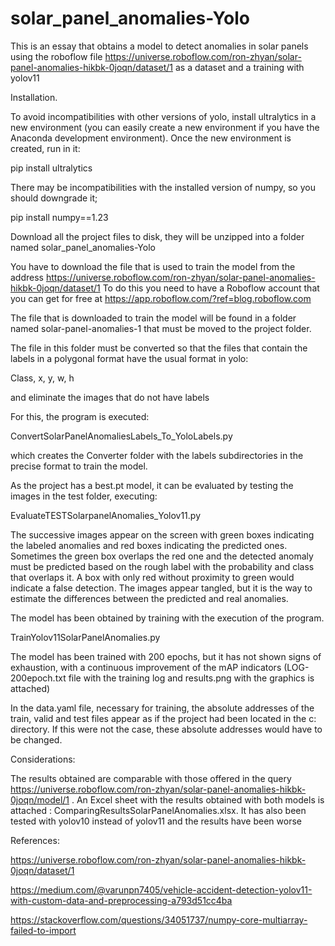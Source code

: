 # solar_panel_anomalies-Yolo

This is an essay that obtains a model to detect anomalies in solar panels using the roboflow file https://universe.roboflow.com/ron-zhyan/solar-panel-anomalies-hikbk-0joqn/dataset/1 as a dataset and a training with yolov11

Installation.

To avoid incompatibilities with other versions of yolo, install ultralytics in a new environment (you can easily create a new environment if you have the Anaconda development environment). Once the new environment is created, run in it:

pip install ultralytics

There may be incompatibilities with the installed version of numpy, so you should downgrade it;

pip install numpy==1.23

Download all the project files to disk, they will be unzipped into a folder named solar_panel_anomalies-Yolo

You have to download the file that is used to train the model from the address
https://universe.roboflow.com/ron-zhyan/solar-panel-anomalies-hikbk-0joqn/dataset/1
To do this you need to have a Roboflow account that you can get for free at https://app.roboflow.com/?ref=blog.roboflow.com

The file that is downloaded to train the model will be found in a folder named solar-panel-anomalies-1 that must be moved to the project folder.

The file in this folder must be converted so that the files that contain the labels in a polygonal format have the usual format in yolo:

Class, x, y, w, h

and eliminate the images that do not have labels

For this, the program is executed:

ConvertSolarPanelAnomaliesLabels_To_YoloLabels.py

which creates the Converter folder with the labels subdirectories in the precise format to train the model.

As the project has a best.pt model, it can be evaluated by testing the images in the test folder, executing:

EvaluateTESTSolarpanelAnomalies_Yolov11.py

The successive images appear on the screen with green boxes indicating the labeled anomalies and red boxes indicating the predicted ones. Sometimes the green box overlaps the red one and the detected anomaly must be predicted based on the rough label with the probability and class that overlaps it. A box with only red without proximity to green would indicate a false detection.
The images appear tangled, but it is the way to estimate the differences between the predicted and real anomalies.

The model has been obtained by training with the execution of the program.

TrainYolov11SolarPanelAnomalies.py

The model has been trained with 200 epochs, but it has not shown signs of exhaustion, with a continuous improvement of the mAP indicators (LOG-200epoch.txt file with the training log and results.png with the graphics is attached)

In the data.yaml file, necessary for training, the absolute addresses of the train, valid and test files appear as if the project had been located in the c: directory. If this were not the case, these absolute addresses would have to be changed.

Considerations:

The results obtained are comparable with those offered in the query https://universe.roboflow.com/ron-zhyan/solar-panel-anomalies-hikbk-0joqn/model/1 . An Excel sheet with the results obtained with both models is attached : ComparingResultsSolarPanelAnomalies.xlsx.
It has also been tested with yolov10 instead of yolov11 and the results have been worse

References:

https://universe.roboflow.com/ron-zhyan/solar-panel-anomalies-hikbk-0joqn/dataset/1

https://medium.com/@varunpn7405/vehicle-accident-detection-yolov11-with-custom-data-and-preprocessing-a793d51cc4ba

https://stackoverflow.com/questions/34051737/numpy-core-multiarray-failed-to-import
